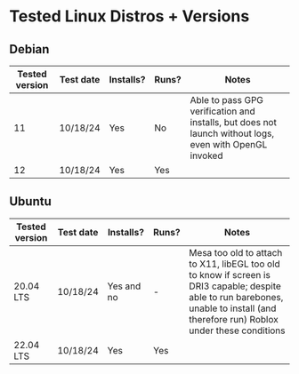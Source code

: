 # Tested Linux Distros + Versions

## Debian
| Tested version | Test date | Installs? | Runs? | Notes |
| -------------- | --------- | --------- | ----- | ----- |
| 11             | 10/18/24  | Yes       | No    | Able to pass GPG verification and installs, but does not launch without logs, even with OpenGL invoked |
| 12             | 10/18/24  | Yes       | Yes   |       |

## Ubuntu
| Tested version | Test date | Installs? | Runs? | Notes |
| -------------- | --------- | --------- | ----- | ----- |
| 20.04 LTS      | 10/18/24  | Yes and no| -     | Mesa too old to attach to X11, libEGL too old to know if screen is DRI3 capable; despite able to run barebones, unable to install (and therefore run) Roblox under these conditions |
| 22.04 LTS      | 10/18/24  | Yes       | Yes   |       |